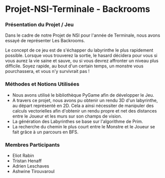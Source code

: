 ﻿# Projet-NSI-Terminale - Backrooms

### Présentation du Projet / Jeu
Dans le cadre de notre Projet de NSI pour l'année de Terminale, nous avons essayé de représenter Les Backrooms.

Le concept de ce jeu est de s'échapper du labyrinthe le plus rapidement possible. Lorsque vous trouverez la sortie, le hasard décidera pour vous si vous aurez la vie saine et sauve, ou si vous devrez affronter un niveau plus difficile. Soyez rapide, au bout d'un certain temps, un monstre vous pourchassera, et vous n'y survivrait pas !

### Méthodes et Notions Utilisées
* Nous avons utilisé le bibliothèque PyGame afin de développer le Jeu.
* A travers ce projet, nous avons pu obtenir un rendu 3D d'un labyrinthe, au départ représenté en 2D. Cela a ainsi nécessiter de manipuler des calculs vectorielles afin d'obtenir un rendu propre et net des distances entre le Joueur et les murs sur son champs de vision.
* La génération des Labyrinthes se base sur l'algorithme de Prim.
* La recherche du chemin le plus court entre le Monstre et le Joueur se fait grâce à un parcours en BFS.

### Membres Participants
* Eliot Rabin
* Tristan Henaff
* Adrien Leschaves
* Ashwine Tirouvaroul
